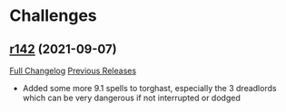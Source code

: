 # <DBM> Challenges

## [r142](https://github.com/DeadlyBossMods/DBM-Challenges/tree/r142) (2021-09-07)
[Full Changelog](https://github.com/DeadlyBossMods/DBM-Challenges/compare/r141...r142) [Previous Releases](https://github.com/DeadlyBossMods/DBM-Challenges/releases)

- Added some more 9.1 spells to torghast, especially the 3 dreadlords which can be very dangerous if not interrupted or dodged  
